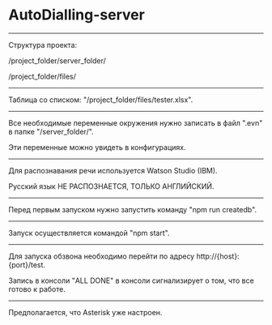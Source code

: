 # AutoDialling-server

-------------------------------

Структура проекта:

/project_folder/server_folder/

/project_folder/files/

-------------------------------

Таблица со списком: "/project_folder/files/tester.xlsx".

-------------------------------

Все необходимые переменные окружения нужно записать в файл ".evn" в папке "/server_folder/".

Эти переменные можно увидеть в конфигурациях.

-------------------------------

Для распознавания речи используется Watson Studio (IBM). 

Русский язык НЕ РАСПОЗНАЕТСЯ, ТОЛЬКО АНГЛИЙСКИЙ.

-------------------------------

Перед первым запуском нужно запустить команду "npm run createdb".

-------------------------------

Запуск осуществляется командой "npm start".

-------------------------------

Для запуска обзвона необходимо перейти по адресу http://{host}:{port}/test.

Запись в консоли "ALL DONE" в консоли сигнализирует о том, что все готово к работе.

------------------------------

Предполагается, что Asterisk уже настроен.
